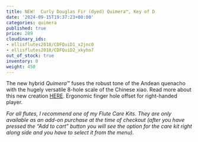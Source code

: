 ```yaml
---
title: NEW!  Curly Douglas Fir (dyed) Quimera™, Key of D
date: '2024-09-15T19:37:23+00:00'
categories: quimera
published: true
price: 289
cloudinary_ids:
- ellisflutes2018/CDFQuiD1_x2jnc0
- ellisflutes2018/CDFQuiD2_xkyhn7
out_of_stock: true
inventory: 0
weight: 450
---
```


The new hybrid  *Quimera*™ fuses the robust tone of the Andean quenacho with the hugely versatile 8-hole scale of the Chinese xiao.  Read more about this new creation [HERE](https://www.ellisflutes.com/world-flutes/quimera).   Ergonomic finger hole offset for right-handed player.

*For all flutes, I recommend one of my Flute Care Kits. They are only available as an add-on purchase at the time of checkout (after you have pressed the “Add to cart” button you will see the option for the care kit right along side and you have to select it from the menu).*
